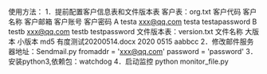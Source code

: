 使用方法：
1．提前配置客户信息表和文件版本表
客户表：org.txt
客户代码 客户名称 客户邮箱 客户账号 客户密码
A testa xxx@qq.com testa testapassword
B testb xxx@qq.com testb testpassword
文件版本表：version.txt
文件名称 大版本 小版本 md5
有度测试20200514.docx 2020 0515 aabbcc
2．修改邮件服务器地址：Sendmail.py
fromaddr = 'xxx@qq.com'
password = 'password'
3．安装python3,依赖包：watchdog
4．启动监控 python monitor_file.py
